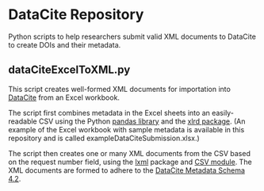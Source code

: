 # DataCite Repository

Python scripts to help researchers submit valid XML documents to DataCite to create DOIs and their metadata.  

## dataCiteExcelToXML.py
This script creates well-formed XML documents for importation into [DataCite](https://datacite.org/index.html) from an Excel workbook.

The script first combines metadata in the Excel sheets into an easily-readable CSV using the Python [pandas library](https://pandas.pydata.org/pandas-docs/stable/index.html) and the [xlrd package](https://pypi.org/project/xlrd/). (An example of the Excel workbook with sample metadata is available in this repository and is called exampleDataCiteSubmission.xlsx.)

The script then creates one or many XML documents from the CSV based on the request number  field, using the [lxml](https://lxml.de/index.html) package and [CSV module](https://docs.python.org/3/library/csv.html#module-csv). The XML documents are formed to adhere to the [DataCite Metadata Schema 4.2](https://schema.datacite.org/).
